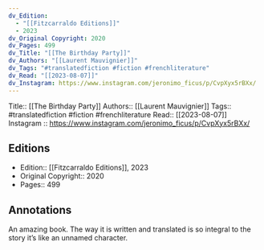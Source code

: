 ```yaml
---
dv_Edition:
  - "[[Fitzcarraldo Editions]]"
  - 2023
dv_Original Copyright: 2020
dv_Pages: 499
dv_Title: "[[The Birthday Party]]"
dv_Authors: "[[Laurent Mauvignier]]"
dv_Tags: "#translatedfiction #fiction #frenchliterature"
dv_Read: "[[2023-08-07]]"
dv_Instagram: https://www.instagram.com/jeronimo_ficus/p/CvpXyx5rBXx/
---
```

Title:: [[The Birthday Party]]
Authors:: [[Laurent Mauvignier]]
Tags:: #translatedfiction #fiction #frenchliterature
Read:: [[2023-08-07]]
Instagram :: https://www.instagram.com/jeronimo_ficus/p/CvpXyx5rBXx/

## Editions
- Edition:: [[Fitzcarraldo Editions]], 2023
- Original Copyright:: 2020
- Pages:: 499

## Annotations

An amazing book. The way it is written and translated is so integral to the story it’s like an unnamed character.